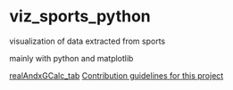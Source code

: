 # viz_sports_python
visualization of data extracted from sports

mainly with python and matplotlib



[realAndxGCalc_tab](realAndxGCalc_tab/README.md)
[Contribution guidelines for this project](docs/CONTRIBUTING.md)
